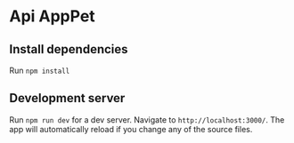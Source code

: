 # Api AppPet

## Install dependencies
Run `npm install`

## Development server
Run `npm run dev` for a dev server. Navigate to `http://localhost:3000/`. The app will automatically reload if you change any of the source files.

